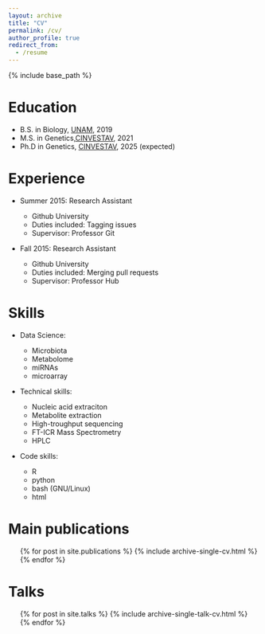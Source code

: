```yaml
---
layout: archive
title: "CV"
permalink: /cv/
author_profile: true
redirect_from:
  - /resume
---
```


{% include base_path %}

Education
======
* B.S. in Biology, [UNAM](https://www.zaragoza.unam.mx/), 2019
* M.S. in Genetics,[CINVESTAV](https://genetica.cinvestav.mx/), 2021
* Ph.D in Genetics, [CINVESTAV](https://genetica.cinvestav.mx/), 2025 (expected)

Experience
======
* Summer 2015: Research Assistant
  * Github University
  * Duties included: Tagging issues
  * Supervisor: Professor Git

* Fall 2015: Research Assistant
  * Github University
  * Duties included: Merging pull requests
  * Supervisor: Professor Hub
  
Skills
======
* Data Science:
  * Microbiota
  * Metabolome
  * miRNAs
  * microarray
    
* Technical skills:
  * Nucleic acid extraciton
  * Metabolite extraction
  * High-troughput sequencing
  * FT-ICR Mass Spectrometry
  * HPLC
 
* Code skills:
  * R
  * python
  * bash (GNU/Linux)
  * html

Main publications
======
  <ul>{% for post in site.publications %}
    {% include archive-single-cv.html %}
  {% endfor %}</ul>
  
Talks
======
  <ul>{% for post in site.talks %}
    {% include archive-single-talk-cv.html %}
  {% endfor %}</ul>
  

